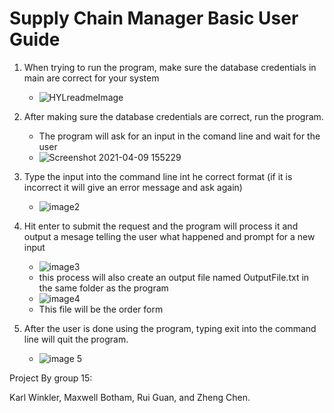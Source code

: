 # Supply Chain Manager Basic User Guide

1. When trying to run the program, make sure the database credentials in main are correct for your system
  
     - ![HYLreadmeImage](https://user-images.githubusercontent.com/39600307/114244158-35414900-994b-11eb-9412-f4d87d7c0b1d.png)

2. After making sure the database credentials are correct, run the program.

     - The program will ask for an input in the comand line and wait for the user
     - ![Screenshot 2021-04-09 155229](https://user-images.githubusercontent.com/39600307/114244399-9d902a80-994b-11eb-8fb6-86e6c9421bbb.png)

3. Type the input into the command line int he correct format (if it is incorrect it will give an error message and ask again)
     - ![image2](https://user-images.githubusercontent.com/39600307/114245001-ccf36700-994c-11eb-86f7-b23b78d7da78.png)

4. Hit enter to submit the request and the program will process it and output a mesage telling the user what happened and prompt for a new input
    - ![image3](https://user-images.githubusercontent.com/39600307/114245087-f7452480-994c-11eb-8b2a-f9a12a0704b3.png)
    - this process will also create an output file named OutputFile.txt in the same folder as the program
    - ![image4](https://user-images.githubusercontent.com/39600307/114245860-80a92680-994e-11eb-8863-9c4903a46529.png)
    - This file will be the order form

5. After the user is done using the program, typing exit into the command line will quit the program.
    - ![image 5](https://user-images.githubusercontent.com/39600307/114246071-eeede900-994e-11eb-9d56-db856e8b937a.png)

Project By group 15:

Karl Winkler,
Maxwell Botham,
Rui Guan, and
Zheng Chen.
